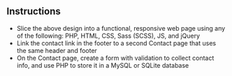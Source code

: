 ## Instructions

- Slice the above design into a functional, responsive web page using any of the following: PHP, HTML, CSS, Sass (SCSS), JS, and jQuery
- Link the contact link in the footer to a second Contact page that uses the same header and footer
- On the Contact page, create a form with validation to collect contact info, and use PHP to store it in a MySQL or SQLite database
